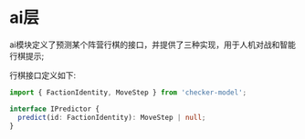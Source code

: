 # ai层

ai模块定义了预测某个阵营行棋的接口，并提供了三种实现，用于人机对战和智能行棋提示;

行棋接口定义如下:

```typescript
import { FactionIdentity, MoveStep } from 'checker-model';

interface IPredictor {
  predict(id: FactionIdentity): MoveStep | null;
}
```
